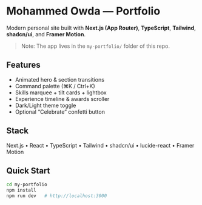 # Mohammed Owda — Portfolio

Modern personal site built with **Next.js (App Router)**, **TypeScript**, **Tailwind**, **shadcn/ui**, and **Framer Motion**.

 
> Note: The app lives in the `my-portfolio/` folder of this repo.

## Features
- Animated hero & section transitions
- Command palette (⌘K / Ctrl+K)
- Skills marquee + tilt cards + lightbox
- Experience timeline & awards scroller
- Dark/Light theme toggle
- Optional “Celebrate” confetti button

## Stack
Next.js • React • TypeScript • Tailwind • shadcn/ui • lucide-react • Framer Motion

## Quick Start
```bash
cd my-portfolio
npm install
npm run dev   # http://localhost:3000
